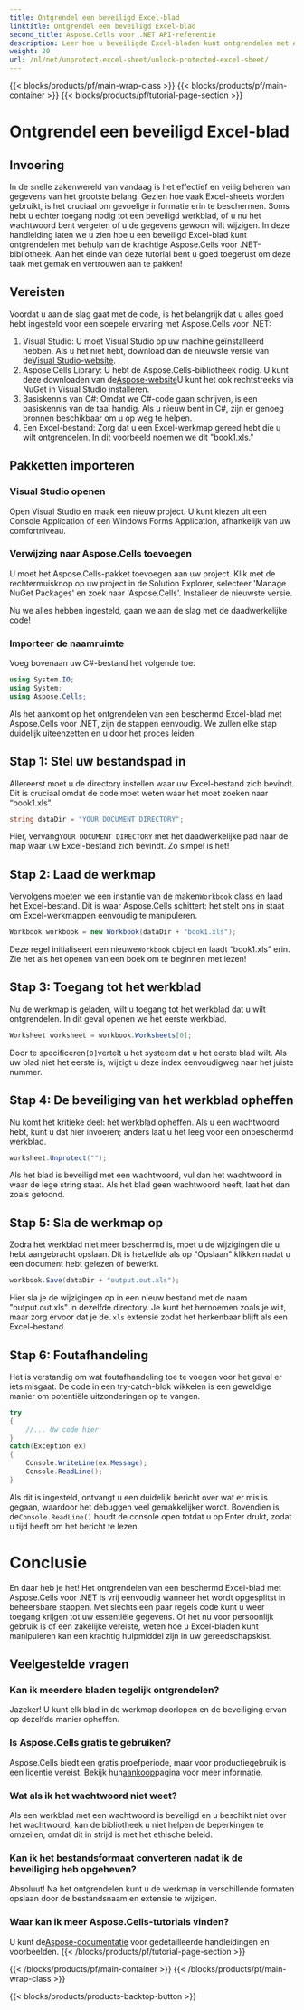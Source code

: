 ```yaml
---
title: Ontgrendel een beveiligd Excel-blad
linktitle: Ontgrendel een beveiligd Excel-blad
second_title: Aspose.Cells voor .NET API-referentie
description: Leer hoe u beveiligde Excel-bladen kunt ontgrendelen met Aspose.Cells voor .NET in deze beginnersvriendelijke, stapsgewijze zelfstudie.
weight: 20
url: /nl/net/unprotect-excel-sheet/unlock-protected-excel-sheet/
---
```


{{< blocks/products/pf/main-wrap-class >}}
{{< blocks/products/pf/main-container >}}
{{< blocks/products/pf/tutorial-page-section >}}

# Ontgrendel een beveiligd Excel-blad

## Invoering

In de snelle zakenwereld van vandaag is het effectief en veilig beheren van gegevens van het grootste belang. Gezien hoe vaak Excel-sheets worden gebruikt, is het cruciaal om gevoelige informatie erin te beschermen. Soms hebt u echter toegang nodig tot een beveiligd werkblad, of u nu het wachtwoord bent vergeten of u de gegevens gewoon wilt wijzigen. In deze handleiding laten we u zien hoe u een beveiligd Excel-blad kunt ontgrendelen met behulp van de krachtige Aspose.Cells voor .NET-bibliotheek. Aan het einde van deze tutorial bent u goed toegerust om deze taak met gemak en vertrouwen aan te pakken!

## Vereisten

Voordat u aan de slag gaat met de code, is het belangrijk dat u alles goed hebt ingesteld voor een soepele ervaring met Aspose.Cells voor .NET:

1.  Visual Studio: U moet Visual Studio op uw machine geïnstalleerd hebben. Als u het niet hebt, download dan de nieuwste versie van de[Visual Studio-website](https://visualstudio.microsoft.com/downloads/).
2. Aspose.Cells Library: U hebt de Aspose.Cells-bibliotheek nodig. U kunt deze downloaden van de[Aspose-website](https://releases.aspose.com/cells/net/)U kunt het ook rechtstreeks via NuGet in Visual Studio installeren.
3. Basiskennis van C#: Omdat we C#-code gaan schrijven, is een basiskennis van de taal handig. Als u nieuw bent in C#, zijn er genoeg bronnen beschikbaar om u op weg te helpen.
4. Een Excel-bestand: Zorg dat u een Excel-werkmap gereed hebt die u wilt ontgrendelen. In dit voorbeeld noemen we dit "book1.xls."

## Pakketten importeren

### Visual Studio openen

Open Visual Studio en maak een nieuw project. U kunt kiezen uit een Console Application of een Windows Forms Application, afhankelijk van uw comfortniveau.

### Verwijzing naar Aspose.Cells toevoegen

U moet het Aspose.Cells-pakket toevoegen aan uw project. Klik met de rechtermuisknop op uw project in de Solution Explorer, selecteer 'Manage NuGet Packages' en zoek naar 'Aspose.Cells'. Installeer de nieuwste versie.

Nu we alles hebben ingesteld, gaan we aan de slag met de daadwerkelijke code!

### Importeer de naamruimte

Voeg bovenaan uw C#-bestand het volgende toe:

```csharp
using System.IO;
using System;
using Aspose.Cells;
```

Als het aankomt op het ontgrendelen van een beschermd Excel-blad met Aspose.Cells voor .NET, zijn de stappen eenvoudig. We zullen elke stap duidelijk uiteenzetten en u door het proces leiden.

## Stap 1: Stel uw bestandspad in

Allereerst moet u de directory instellen waar uw Excel-bestand zich bevindt. Dit is cruciaal omdat de code moet weten waar het moet zoeken naar “book1.xls”.

```csharp
string dataDir = "YOUR DOCUMENT DIRECTORY";
```
 Hier, vervang`YOUR DOCUMENT DIRECTORY` met het daadwerkelijke pad naar de map waar uw Excel-bestand zich bevindt. Zo simpel is het!

## Stap 2: Laad de werkmap

 Vervolgens moeten we een instantie van de maken`Workbook` class en laad het Excel-bestand. Dit is waar Aspose.Cells schittert: het stelt ons in staat om Excel-werkmappen eenvoudig te manipuleren.

```csharp
Workbook workbook = new Workbook(dataDir + "book1.xls");
```
 Deze regel initialiseert een nieuwe`Workbook` object en laadt “book1.xls” erin. Zie het als het openen van een boek om te beginnen met lezen!

## Stap 3: Toegang tot het werkblad

Nu de werkmap is geladen, wilt u toegang tot het werkblad dat u wilt ontgrendelen. In dit geval openen we het eerste werkblad.

```csharp
Worksheet worksheet = workbook.Worksheets[0];
```
 Door te specificeren`[0]`vertelt u het systeem dat u het eerste blad wilt. Als uw blad niet het eerste is, wijzigt u deze index eenvoudigweg naar het juiste nummer.

## Stap 4: De beveiliging van het werkblad opheffen

Nu komt het kritieke deel: het werkblad opheffen. Als u een wachtwoord hebt, kunt u dat hier invoeren; anders laat u het leeg voor een onbeschermd werkblad.

```csharp
worksheet.Unprotect("");
```
Als het blad is beveiligd met een wachtwoord, vul dan het wachtwoord in waar de lege string staat. Als het blad geen wachtwoord heeft, laat het dan zoals getoond.

## Stap 5: Sla de werkmap op

Zodra het werkblad niet meer beschermd is, moet u de wijzigingen die u hebt aangebracht opslaan. Dit is hetzelfde als op "Opslaan" klikken nadat u een document hebt gelezen of bewerkt.

```csharp
workbook.Save(dataDir + "output.out.xls");
```
 Hier sla je de wijzigingen op in een nieuw bestand met de naam "output.out.xls" in dezelfde directory. Je kunt het hernoemen zoals je wilt, maar zorg ervoor dat je de`.xls` extensie zodat het herkenbaar blijft als een Excel-bestand.

## Stap 6: Foutafhandeling

Het is verstandig om wat foutafhandeling toe te voegen voor het geval er iets misgaat. De code in een try-catch-blok wikkelen is een geweldige manier om potentiële uitzonderingen op te vangen.

```csharp
try
{
    //... Uw code hier
}
catch(Exception ex)
{
    Console.WriteLine(ex.Message);
    Console.ReadLine();
}
```
 Als dit is ingesteld, ontvangt u een duidelijk bericht over wat er mis is gegaan, waardoor het debuggen veel gemakkelijker wordt. Bovendien is de`Console.ReadLine()` houdt de console open totdat u op Enter drukt, zodat u tijd heeft om het bericht te lezen.

# Conclusie

En daar heb je het! Het ontgrendelen van een beschermd Excel-blad met Aspose.Cells voor .NET is vrij eenvoudig wanneer het wordt opgesplitst in beheersbare stappen. Met slechts een paar regels code kunt u weer toegang krijgen tot uw essentiële gegevens. Of het nu voor persoonlijk gebruik is of een zakelijke vereiste, weten hoe u Excel-bladen kunt manipuleren kan een krachtig hulpmiddel zijn in uw gereedschapskist. 

## Veelgestelde vragen

### Kan ik meerdere bladen tegelijk ontgrendelen?
Jazeker! U kunt elk blad in de werkmap doorlopen en de beveiliging ervan op dezelfde manier opheffen.

### Is Aspose.Cells gratis te gebruiken?
 Aspose.Cells biedt een gratis proefperiode, maar voor productiegebruik is een licentie vereist. Bekijk hun[aankoop](https://purchase.aspose.com/buy)pagina voor meer informatie.

### Wat als ik het wachtwoord niet weet?
Als een werkblad met een wachtwoord is beveiligd en u beschikt niet over het wachtwoord, kan de bibliotheek u niet helpen de beperkingen te omzeilen, omdat dit in strijd is met het ethische beleid.

### Kan ik het bestandsformaat converteren nadat ik de beveiliging heb opgeheven?
Absoluut! Na het ontgrendelen kunt u de werkmap in verschillende formaten opslaan door de bestandsnaam en extensie te wijzigen.

### Waar kan ik meer Aspose.Cells-tutorials vinden?
 U kunt de[Aspose-documentatie](https://reference.aspose.com/cells/net/) voor gedetailleerde handleidingen en voorbeelden.
{{< /blocks/products/pf/tutorial-page-section >}}

{{< /blocks/products/pf/main-container >}}
{{< /blocks/products/pf/main-wrap-class >}}

{{< blocks/products/products-backtop-button >}}
